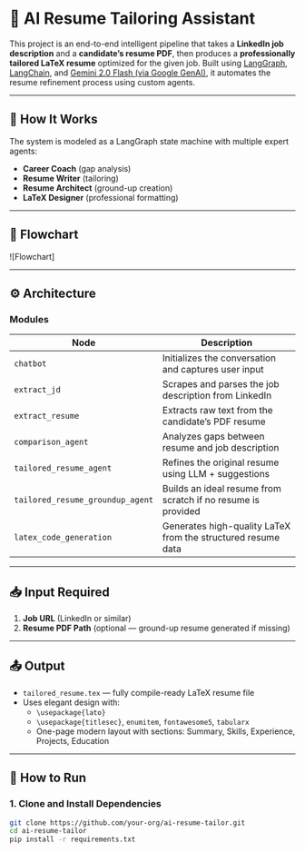 # 🤖 AI Resume Tailoring Assistant

This project is an end-to-end intelligent pipeline that takes a **LinkedIn job description** and a **candidate’s resume PDF**, then produces a **professionally tailored LaTeX resume** optimized for the given job. Built using [LangGraph](https://python.langchain.com/docs/langgraph/), [LangChain](https://www.langchain.com/), and [Gemini 2.0 Flash (via Google GenAI)](https://ai.google.dev/), it automates the resume refinement process using custom agents.

---

## 🧠 How It Works

The system is modeled as a LangGraph state machine with multiple expert agents:
- **Career Coach** (gap analysis)
- **Resume Writer** (tailoring)
- **Resume Architect** (ground-up creation)
- **LaTeX Designer** (professional formatting)

---

## 🔁 Flowchart

![Flowchart] 

---

## ⚙️ Architecture

### Modules

| Node | Description |
|------|-------------|
| `chatbot` | Initializes the conversation and captures user input |
| `extract_jd` | Scrapes and parses the job description from LinkedIn |
| `extract_resume` | Extracts raw text from the candidate’s PDF resume |
| `comparison_agent` | Analyzes gaps between resume and job description |
| `tailored_resume_agent` | Refines the original resume using LLM + suggestions |
| `tailored_resume_groundup_agent` | Builds an ideal resume from scratch if no resume is provided |
| `latex_code_generation` | Generates high-quality LaTeX from the structured resume data |

---

## 📥 Input Required

1. **Job URL** (LinkedIn or similar)
2. **Resume PDF Path** (optional — ground-up resume generated if missing)

---

## 📤 Output

- `tailored_resume.tex` — fully compile-ready LaTeX resume file
- Uses elegant design with:
  - `\usepackage{lato}`
  - `\usepackage{titlesec}`, `enumitem`, `fontawesome5`, `tabularx`
  - One-page modern layout with sections: Summary, Skills, Experience, Projects, Education

---

## 🧪 How to Run

### 1. Clone and Install Dependencies

```bash
git clone https://github.com/your-org/ai-resume-tailor.git
cd ai-resume-tailor
pip install -r requirements.txt
